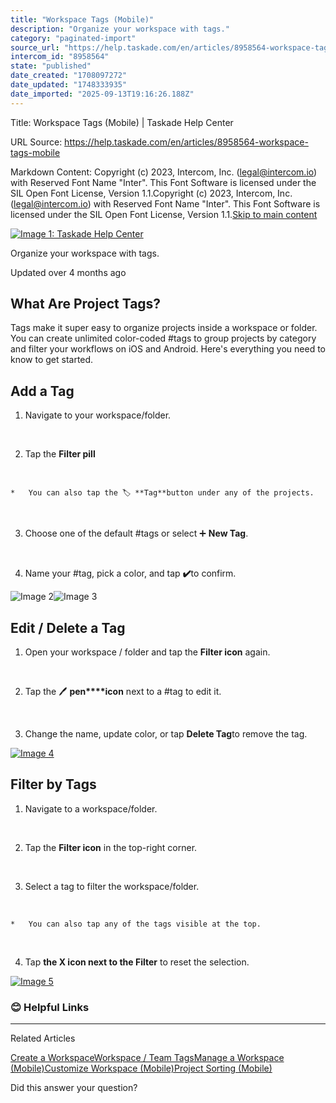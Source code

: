 ```yaml
---
title: "Workspace Tags (Mobile)"
description: "Organize your workspace with tags."
category: "paginated-import"
source_url: "https://help.taskade.com/en/articles/8958564-workspace-tags-mobile"
intercom_id: "8958564"
state: "published"
date_created: "1708097272"
date_updated: "1748333935"
date_imported: "2025-09-13T19:16:26.188Z"
---
```


Title: Workspace Tags (Mobile) | Taskade Help Center

URL Source: https://help.taskade.com/en/articles/8958564-workspace-tags-mobile

Markdown Content:
Copyright (c) 2023, Intercom, Inc. (legal@intercom.io) with Reserved Font Name "Inter". This Font Software is licensed under the SIL Open Font License, Version 1.1.Copyright (c) 2023, Intercom, Inc. (legal@intercom.io) with Reserved Font Name "Inter". This Font Software is licensed under the SIL Open Font License, Version 1.1.[Skip to main content](https://help.taskade.com/en/articles/8958564-workspace-tags-mobile#main-content)

[![Image 1: Taskade Help Center](https://downloads.intercomcdn.com/i/o/490280/d14603621e78c833c2d0e66f/2d1230f35f3009fff25b2989e93312a5.png)](https://help.taskade.com/en/)

Organize your workspace with tags.

Updated over 4 months ago

**What Are Project Tags?**
--------------------------

Tags make it super easy to organize projects inside a workspace or folder. You can create unlimited color-coded #tags to group projects by category and filter your workflows on iOS and Android. Here's everything you need to know to get started.

**Add a Tag**
-------------

1.   Navigate to your workspace/folder.

​

2.   Tap the **Filter pill**

​

    *   You can also tap the 🏷 **Tag**button under any of the projects.

​

3.   Choose one of the default #tags or select ➕ **New Tag**.

​

4.   Name your #tag, pick a color, and tap **✔️**to confirm.

![Image 2](https://downloads.intercomcdn.com/i/o/plyqw4hf/1542513891/9b58bf4ded56f4cfddab77660ea2/Tag+B.jpg?expires=1757916000&signature=4bca6fdea7825e909ad48248feaafe0bd488eca60e8ccc63f64355d0eb158522&req=dSUjFMx%2FnolWWPMW3Hu4gW5EbEBAOBrDh8%2FIj4GiY2mzBP5E7z1HJqpPsvER%0Adg%3D%3D%0A)![Image 3](https://downloads.intercomcdn.com/i/o/plyqw4hf/1542514335/85b55c42b43b7e836a440902b5ea/Create+New+Tag+B.jpg?expires=1757916000&signature=b06984b56b0944e13206652d8c157e3abbc8ad1cc785f862727bf1c067bb7161&req=dSUjFMx%2FmYJcXPMW3Hu4gS9KrQyN%2FpEA1NIbptx%2Fh3NfaxdQMkfRB0Ji%2Fi4%2B%0Awg%3D%3D%0A)

**Edit / Delete a Tag**
-----------------------

1.   Open your workspace / folder and tap the **Filter icon** again.

​

2.   Tap the 🖊️ **pen****icon** next to a #tag to edit it.

​

3.   Change the name, update color, or tap **Delete Tag**to remove the tag.

[![Image 4](https://downloads.intercomcdn.com/i/o/plyqw4hf/1542516245/a6a388597de0d9c8a181fae8ea7d/Add+Tag+B.jpg?expires=1757792700&signature=0a62b03ca955ee52204fa18504b0aaae04f0e08b428d11d856ef84a0a0caa49d&req=dSUjFMx%2Fm4NbXPMW1HO4zUDrltmmQZGolSizQiK4CdmR0iL4gMlJuuMegm3v%0AufSmNwlgn0M87IxrbfQ%3D%0A)](https://downloads.intercomcdn.com/i/o/plyqw4hf/1542516245/a6a388597de0d9c8a181fae8ea7d/Add+Tag+B.jpg?expires=1757792700&signature=0a62b03ca955ee52204fa18504b0aaae04f0e08b428d11d856ef84a0a0caa49d&req=dSUjFMx%2Fm4NbXPMW1HO4zUDrltmmQZGolSizQiK4CdmR0iL4gMlJuuMegm3v%0AufSmNwlgn0M87IxrbfQ%3D%0A)

**Filter by Tags**
------------------

1.   Navigate to a workspace/folder.

​

2.   Tap the **Filter icon** in the top-right corner.

​

3.   Select a tag to filter the workspace/folder.

​

    *   You can also tap any of the tags visible at the top.

​

4.   Tap **the X icon next to the Filter** to reset the selection.

[![Image 5](https://downloads.intercomcdn.com/i/o/plyqw4hf/1542516968/79f647cc3a86e2309478f39c01e1/Filter+Tag+B.jpg?expires=1757792700&signature=ed77cc13aa60618c973b5d3ca16aedfbf7aace52c2d81658fb7ccfc990dc9ff5&req=dSUjFMx%2Fm4hZUfMW1HO4zYDqDRr913FcIHISTch46J3Wy4hKRsCGjhxe90x4%0Ayxef0N3umO6uqpbnk%2BM%3D%0A)](https://downloads.intercomcdn.com/i/o/plyqw4hf/1542516968/79f647cc3a86e2309478f39c01e1/Filter+Tag+B.jpg?expires=1757792700&signature=ed77cc13aa60618c973b5d3ca16aedfbf7aace52c2d81658fb7ccfc990dc9ff5&req=dSUjFMx%2Fm4hZUfMW1HO4zYDqDRr913FcIHISTch46J3Wy4hKRsCGjhxe90x4%0Ayxef0N3umO6uqpbnk%2BM%3D%0A)

### **😊 Helpful Links**

* * *

Related Articles

[Create a Workspace](https://help.taskade.com/en/articles/8958483-create-a-workspace)[Workspace / Team Tags](https://help.taskade.com/en/articles/8958487-workspace-team-tags)[Manage a Workspace (Mobile)](https://help.taskade.com/en/articles/8958565-manage-a-workspace-mobile)[Customize Workspace (Mobile)](https://help.taskade.com/en/articles/8958583-customize-workspace-mobile)[Project Sorting (Mobile)](https://help.taskade.com/en/articles/11461494-project-sorting-mobile)

Did this answer your question?
